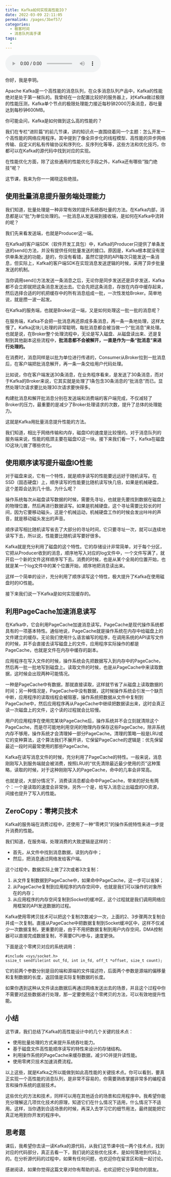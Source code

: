 ```yaml
---
title: Kafka如何实现高性能IO？
date: 2022-03-09 22:11:05
permalink: /pages/3bef57/
categories:
  - 极客时间
  - 消息队列高手课
tags:
  - 
---
```

<audio title="15.Kafka如何实现高性能IO？" src="https://static001.geekbang.org/resource/audio/b4/5b/b45b5e2cbe3a6a7509536b053428ff5b.mp3" controls="controls"></audio> 
<p>你好，我是李玥。</p><p>Apache Kafka是一个高性能的消息队列，在众多消息队列产品中，Kafka的性能绝对是处于第一梯队的。我曾经在一台配置比较好的服务器上，对Kafka做过极限的性能压测，Kafka单个节点的极限处理能力接近每秒钟2000万条消息，吞吐量达到每秒钟600MB。</p><p>你可能会问，Kafka是如何做到这么高的性能的？</p><p>我们在专栏“进阶篇”的前几节课，讲的知识点一直围绕着同一个主题：怎么开发一个高性能的网络应用程序。其中提到了像全异步化的线程模型、高性能的异步网络传输、自定义的私有传输协议和序列化、反序列化等等，这些方法和优化技巧，你都可以在Kafka的源代码中找到对应的实现。</p><p>在性能优化方面，除了这些通用的性能优化手段之外，Kafka还有哪些“独门绝技”呢？</p><p>这节课，我来为你一一揭晓这些绝技。</p><h2>使用批量消息提升服务端处理能力</h2><p>我们知道，批量处理是一种非常有效的提升系统吞吐量的方法。在Kafka内部，消息都是以“批”为单位处理的。一批消息从发送端到接收端，是如何在Kafka中流转的呢？</p><p>我们先来看发送端，也就是Producer这一端。</p><p>在Kafka的客户端SDK（软件开发工具包）中，Kafka的Producer只提供了单条发送的send()方法，并没有提供任何批量发送的接口。原因是，Kafka根本就没有提供单条发送的功能，是的，你没有看错，虽然它提供的API每次只能发送一条消息，但实际上，Kafka的客户端SDK在实现消息发送逻辑的时候，采用了异步批量发送的机制。</p><!-- [[[read_end]]] --><p>当你调用send()方法发送一条消息之后，无论你是同步发送还是异步发送，Kafka都不会立即就把这条消息发送出去。它会先把这条消息，存放在内存中缓存起来，然后选择合适的时机把缓存中的所有消息组成一批，一次性发给Broker。简单地说，就是攒一波一起发。</p><p>在Kafka的服务端，也就是Broker这一端，又是如何处理这一批一批的消息呢？</p><p>在服务端，Kafka不会把一批消息再还原成多条消息，再一条一条地处理，这样太慢了。Kafka这块儿处理的非常聪明，每批消息都会被当做一个“批消息”来处理。也就是说，在Broker整个处理流程中，无论是写入磁盘、从磁盘读出来、还是复制到其他副本这些流程中，<strong>批消息都不会被解开，一直是作为一条“批消息”来进行处理的。</strong></p><p>在消费时，消息同样是以批为单位进行传递的，Consumer从Broker拉到一批消息后，在客户端把批消息解开，再一条一条交给用户代码处理。</p><p>比如说，你在客户端发送30条消息，在业务程序看来，是发送了30条消息，而对于Kafka的Broker来说，它其实就是处理了1条包含30条消息的“批消息”而已。显然处理1次请求要比处理30次请求要快得多。</p><p>构建批消息和解开批消息分别在发送端和消费端的客户端完成，不仅减轻了Broker的压力，最重要的是减少了Broker处理请求的次数，提升了总体的处理能力。</p><p>这就是Kafka用批量消息提升性能的方法。</p><p>我们知道，相比于网络传输和内存，磁盘IO的速度是比较慢的。对于消息队列的服务端来说，性能的瓶颈主要在磁盘IO这一块。接下来我们看一下，Kafka在磁盘IO这块儿做了哪些优化。</p><h2>使用顺序读写提升磁盘IO性能</h2><p>对于磁盘来说，它有一个特性，就是顺序读写的性能要远远好于随机读写。在SSD（固态硬盘）上，顺序读写的性能要比随机读写快几倍，如果是机械硬盘，这个差距会达到几十倍。为什么呢？</p><p>操作系统每次从磁盘读写数据的时候，需要先寻址，也就是先要找到数据在磁盘上的物理位置，然后再进行数据读写。如果是机械硬盘，这个寻址需要比较长的时间，因为它要移动磁头，这是个机械运动，机械硬盘工作的时候会发出咔咔的声音，就是移动磁头发出的声音。</p><p>顺序读写相比随机读写省去了大部分的寻址时间，它只要寻址一次，就可以连续地读写下去，所以说，性能要比随机读写要好很多。</p><p>Kafka就是充分利用了磁盘的这个特性。它的存储设计非常简单，对于每个分区，它把从Producer收到的消息，顺序地写入对应的log文件中，一个文件写满了，就开启一个新的文件这样顺序写下去。消费的时候，也是从某个全局的位置开始，也就是某一个log文件中的某个位置开始，顺序地把消息读出来。</p><p>这样一个简单的设计，充分利用了顺序读写这个特性，极大提升了Kafka在使用磁盘时的IO性能。</p><p>接下来我们说一下Kafka是如何实现缓存的。</p><h2>利用PageCache加速消息读写</h2><p>在Kafka中，它会利用PageCache加速消息读写。PageCache是现代操作系统都具有的一项基本特性。通俗地说，PageCache就是操作系统在内存中给磁盘上的文件建立的缓存。无论我们使用什么语言编写的程序，在调用系统的API读写文件的时候，并不会直接去读写磁盘上的文件，应用程序实际操作的都是PageCache，也就是文件在内存中缓存的副本。</p><p>应用程序在写入文件的时候，操作系统会先把数据写入到内存中的PageCache，然后再一批一批地写到磁盘上。读取文件的时候，也是从PageCache中来读取数据，这时候会出现两种可能情况。</p><p>一种是PageCache中有数据，那就直接读取，这样就节省了从磁盘上读取数据的时间；另一种情况是，PageCache中没有数据，这时候操作系统会引发一个缺页中断，应用程序的读取线程会被阻塞，操作系统把数据从文件中复制到PageCache中，然后应用程序再从PageCache中继续把数据读出来，这时会真正读一次磁盘上的文件，这个读的过程就会比较慢。</p><p>用户的应用程序在使用完某块PageCache后，操作系统并不会立刻就清除这个PageCache，而是尽可能地利用空闲的物理内存保存这些PageCache，除非系统内存不够用，操作系统才会清理掉一部分PageCache。清理的策略一般是LRU或它的变种算法，这个算法我们不展开讲，它保留PageCache的逻辑是：优先保留最近一段时间最常使用的那些PageCache。</p><p>Kafka在读写消息文件的时候，充分利用了PageCache的特性。一般来说，消息刚刚写入到服务端就会被消费，按照LRU的“优先清除最近最少使用的页”这种策略，读取的时候，对于这种刚刚写入的PageCache，命中的几率会非常高。</p><p>也就是说，大部分情况下，消费读消息都会命中PageCache，带来的好处有两个：一个是读取的速度会非常快，另外一个是，给写入消息让出磁盘的IO资源，间接也提升了写入的性能。</p><h2>ZeroCopy：零拷贝技术</h2><p>Kafka的服务端在消费过程中，还使用了一种“零拷贝”的操作系统特性来进一步提升消费的性能。</p><p>我们知道，在服务端，处理消费的大致逻辑是这样的：</p><ul>
<li>首先，从文件中找到消息数据，读到内存中；</li>
<li>然后，把消息通过网络发给客户端。</li>
</ul><p>这个过程中，数据实际上做了2次或者3次复制：</p><ol>
<li>从文件复制数据到PageCache中，如果命中PageCache，这一步可以省掉；</li>
<li>从PageCache复制到应用程序的内存空间中，也就是我们可以操作的对象所在的内存；</li>
<li>从应用程序的内存空间复制到Socket的缓冲区，这个过程就是我们调用网络应用框架的API发送数据的过程。</li>
</ol><p>Kafka使用零拷贝技术可以把这个复制次数减少一次，上面的2、3步骤两次复制合并成一次复制。直接从PageCache中把数据复制到Socket缓冲区中，这样不仅减少一次数据复制，更重要的是，由于不用把数据复制到用户内存空间，DMA控制器可以直接完成数据复制，不需要CPU参与，速度更快。</p><p>下面是这个零拷贝对应的系统调用：</p><pre><code>#include &lt;sys/socket.h&gt;
ssize_t sendfile(int out_fd, int in_fd, off_t *offset, size_t count);
</code></pre><p>它的前两个参数分别是目的端和源端的文件描述符，后面两个参数是源端的偏移量和复制数据的长度，返回值是实际复制数据的长度。</p><p>如果你遇到这种从文件读出数据后再通过网络发送出去的场景，并且这个过程中你不需要对这些数据进行处理，那一定要使用这个零拷贝的方法，可以有效地提升性能。</p><h2>小结</h2><p>这节课，我们总结了Kafka的高性能设计中的几个关键的技术点：</p><ul>
<li>使用批量处理的方式来提升系统吞吐能力。</li>
<li>基于磁盘文件高性能顺序读写的特性来设计的存储结构。</li>
<li>利用操作系统的PageCache来缓存数据，减少IO并提升读性能。</li>
<li>使用零拷贝技术加速消费流程。</li>
</ul><p>以上这些，就是Kafka之所以能做到如此高性能的关键技术点。你可以看到，要真正实现一个高性能的消息队列，是非常不容易的，你需要熟练掌握非常多的编程语言和操作系统的底层技术。</p><p>这些优化的方法和技术，同样可以用在其他适合的场景和应用程序中。我希望你能充分理解这几项优化技术的原理，知道它们在什么情况下适用，什么情况下不适用。这样，当你遇到合适场景的时候，再深入去学习它的细节用法，最终就能把它真正地用到你开发的程序中。</p><h2>思考题</h2><p>课后，我希望你去读一读Kafka的源代码，从我们这节课中找一两个技术点，找到对应的代码部分，真正去看一下，我们说的这些优化技术，是如何落地到代码上的。在分析源代码的过程中，如果有任何问题，也欢迎你在留言区和我一起讨论。</p><p>感谢阅读，如果你觉得这篇文章对你有帮助的话，也欢迎把它分享给你的朋友。</p><p></p>